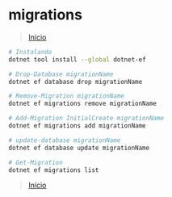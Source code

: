 # migrations

> [Início](./README.md)

```sh
# Instalando
dotnet tool install --global dotnet-ef

# Drop-Database migrationName
dotnet ef database drop migrationName

# Remove-Migration migrationName
dotnet ef migrations remove migrationName

# Add-Migration InitialCreate migrationName
dotnet ef migrations add migrationName

# update-database migrationName
dotnet ef database update migrationName

# Get-Migration
dotnet ef migrations list
```

> [Início](./README.md)
